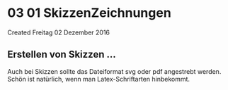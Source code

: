 # 03 01 SkizzenZeichnungen
Created Freitag 02 Dezember 2016


Erstellen von Skizzen ...
-------------------------
Auch bei Skizzen sollte das Dateiformat svg oder pdf angestrebt werden. Schön ist natürlich, wenn man Latex-Schriftarten hinbekommt.




